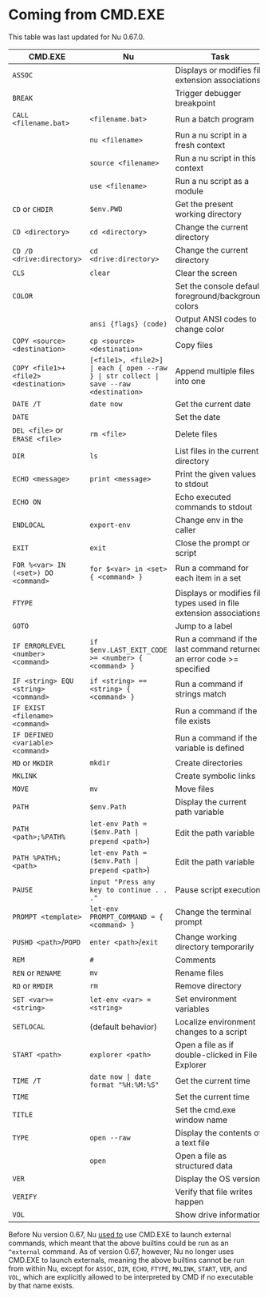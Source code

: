 # Coming from CMD.EXE

This table was last updated for Nu 0.67.0.

| CMD.EXE                              | Nu                                                                                     | Task                                                                  |
| ------------------------------------ | -------------------------------------------------------------------------------------- | --------------------------------------------------------------------- |
| `ASSOC`                              |                                                                                        | Displays or modifies file extension associations                      |
| `BREAK`                              |                                                                                        | Trigger debugger breakpoint                                           |
| `CALL <filename.bat>`                | `<filename.bat>`                                                                       | Run a batch program                                                   |
|                                      | `nu <filename>`                                                                        | Run a nu script in a fresh context                                    |
|                                      | `source <filename>`                                                                    | Run a nu script in this context                                       |
|                                      | `use <filename>`                                                                       | Run a nu script as a module                                           |
| `CD` or `CHDIR`                      | `$env.PWD`                                                                             | Get the present working directory                                     |
| `CD <directory>`                     | `cd <directory>`                                                                       | Change the current directory                                          |
| `CD /D <drive:directory>`            | `cd <drive:directory>`                                                                 | Change the current directory                                          |
| `CLS`                                | `clear`                                                                                | Clear the screen                                                      |
| `COLOR`                              |                                                                                        | Set the console default foreground/background colors                  |
|                                      | `ansi {flags} (code)`                                                                  | Output ANSI codes to change color                                     |
| `COPY <source> <destination>`        | `cp <source> <destination>`                                                            | Copy files                                                            |
| `COPY <file1>+<file2> <destination>` | `[<file1>, <file2>] \| each { open --raw } \| str collect \| save --raw <destination>` | Append multiple files into one                                        |
| `DATE /T`                            | `date now`                                                                             | Get the current date                                                  |
| `DATE`                               |                                                                                        | Set the date                                                          |
| `DEL <file>` or `ERASE <file>`       | `rm <file>`                                                                            | Delete files                                                          |
| `DIR`                                | `ls`                                                                                   | List files in the current directory                                   |
| `ECHO <message>`                     | `print <message>`                                                                      | Print the given values to stdout                                      |
| `ECHO ON`                            |                                                                                        | Echo executed commands to stdout                                      |
| `ENDLOCAL`                           | `export-env`                                                                           | Change env in the caller                                              |
| `EXIT`                               | `exit`                                                                                 | Close the prompt or script                                            |
| `FOR %<var> IN (<set>) DO <command>` | `for $<var> in <set> { <command> }`                                                    | Run a command for each item in a set                                  |
| `FTYPE`                              |                                                                                        | Displays or modifies file types used in file extension associations   |
| `GOTO`                               |                                                                                        | Jump to a label                                                       |
| `IF ERRORLEVEL <number> <command>`   | `if $env.LAST_EXIT_CODE >= <number> { <command> }`                                     | Run a command if the last command returned an error code >= specified |
| `IF <string> EQU <string> <command>` | `if <string> == <string> { <command> }`                                                | Run a command if strings match                                        |
| `IF EXIST <filename> <command>`      |                                                                                        | Run a command if the file exists                                      |
| `IF DEFINED <variable> <command>`    |                                                                                        | Run a command if the variable is defined                              |
| `MD` or `MKDIR`                      | `mkdir`                                                                                | Create directories                                                    |
| `MKLINK`                             |                                                                                        | Create symbolic links                                                 |
| `MOVE`                               | `mv`                                                                                   | Move files                                                            |
| `PATH`                               | `$env.Path`                                                                            | Display the current path variable                                     |
| `PATH <path>;%PATH%`                 | `let-env Path = ($env.Path \| prepend <path>`)                                         | Edit the path variable                                                |
| `PATH %PATH%;<path>`                 | `let-env Path = ($env.Path \| prepend <path>`)                                         | Edit the path variable                                                |
| `PAUSE`                              | `input "Press any key to continue . . ."`                                              | Pause script execution                                                |
| `PROMPT <template>`                  | `let-env PROMPT_COMMAND = { <command> }`                                               | Change the terminal prompt                                            |
| `PUSHD <path>`/`POPD`                | `enter <path>`/`exit`                                                                  | Change working directory temporarily                                  |
| `REM`                                | `#`                                                                                    | Comments                                                              |
| `REN` or `RENAME`                    | `mv`                                                                                   | Rename files                                                          |
| `RD` or `RMDIR`                      | `rm`                                                                                   | Remove directory                                                      |
| `SET <var>=<string>`                 | `let-env <var> = <string>`                                                             | Set environment variables                                             |
| `SETLOCAL`                           | (default behavior)                                                                     | Localize environment changes to a script                              |
| `START <path>`                       | `explorer <path>`                                                                      | Open a file as if double-clicked in File Explorer                     |
| `TIME /T`                            | `date now \| date format "%H:%M:%S"`                                                   | Get the current time                                                  |
| `TIME`                               |                                                                                        | Set the current time                                                  |
| `TITLE`                              |                                                                                        | Set the cmd.exe window name                                           |
| `TYPE`                               | `open --raw`                                                                           | Display the contents of a text file                                   |
|                                      | `open`                                                                                 | Open a file as structured data                                        |
| `VER`                                |                                                                                        | Display the OS version                                                |
| `VERIFY`                             |                                                                                        | Verify that file writes happen                                        |
| `VOL`                                |                                                                                        | Show drive information                                                |

Before Nu version 0.67, Nu [used to](https://www.nushell.sh/blog/2022-08-16-nushell-0_67.html#windows-cmd-exe-changes-rgwood) use CMD.EXE to launch external commands, which meant that the above builtins could be run as an `^external` command. As of version 0.67, however, Nu no longer uses CMD.EXE to launch externals, meaning the above builtins cannot be run from within Nu, except for `ASSOC`, `DIR`, `ECHO`, `FTYPE`, `MKLINK`, `START`, `VER`, and `VOL`, which are explicitly allowed to be interpreted by CMD if no executable by that name exists.
